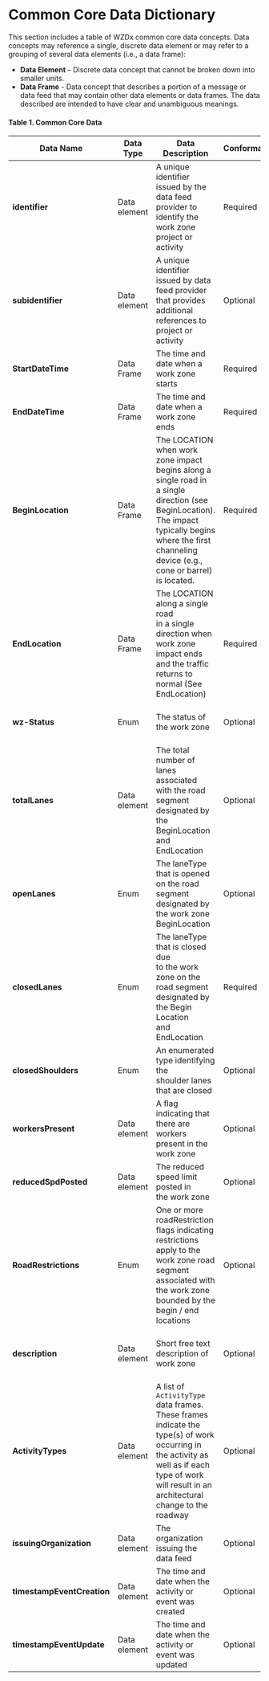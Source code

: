 # Common Core Data Dictionary
This section includes a table of WZDx common core data concepts. Data concepts may reference a single, discrete data element or may refer to a grouping of several data elements (i.e., a data frame): 

- **Data Element** – Discrete data concept that cannot be broken down into smaller units. 
- **Data Frame** - Data concept that describes a portion of a message or data feed that may contain other data elements or data frames. The data described are intended to have clear and unambiguous meanings.

#### Table 1. Common Core Data
Data Name | Data Type | Data Description | Conformance | Notes
--------- | --------- | ---------------- | ----------- | -----
**identifier** | Data element | A unique identifier issued by the data feed provider to identify the work zone project or activity | Required | Request that this be a standardized identifier for a future version
**subidentifier** | Data element | A unique identifier issued by data feed provider that provides additional references to project or activity | Optional | This identifier may be used in more than one feed as a reference to an<br>agency project number or permit ID
**StartDateTime** | Data Frame | The time and date when a work zone starts | Required |
**EndDateTime** | Data Frame | The time and date when a work zone ends | Required | 
**BeginLocation** | Data Frame | The LOCATION when work zone impact begins along a single road in<br>a single direction (see BeginLocation). The impact typically begins where the first channeling device (e.g., cone or barrel) is located. | Required | The method used for designating impact should be included in a static Metadata file (see<br>Section 2.7)
**EndLocation** | Data Frame | The LOCATION along a single road<br>in a single direction when work zone<br>impact ends and the traffic returns to<br>normal (See EndLocation) | Required | The method used for<br>designating impact<br>should be included in a<br>static Metadata file (see Section 2.7)
**wz-Status** | Enum | The status of the work zone | Optional | See Enumerated Type Definitions
**totalLanes** | Data element | The total number of lanes associated<br>with the road segment designated by<br>the BeginLocation and EndLocation | Optional | A segment is a part of a<br>roadway in a single<br>direction designated by<br>a start (BeginLocation)<br>and end (EndLocation)
**openLanes** | Enum | The laneType that is opened on the road segment designated by<br>the work zone BeginLocation | Optional |
**closedLanes** | Enum | The laneType that is closed due<br>to the work zone on the road segment<br>designated by the Begin Location<br>and EndLocation | Required | More detailed lane impacts / status will be described in Version 2 of the specification
**closedShoulders** | Enum | An enumerated type identifying the<br>shoulder lanes that are closed | Optional | To explicitly state that no shoulders are closed, use none
**workersPresent** | Data element | A flag indicating that there are<br>workers present in the work zone | Optional | 
**reducedSpdPosted** | Data element | The reduced speed limit posted in<br>the work zone | Optional |
**RoadRestrictions** | Enum | One or more roadRestriction flags indicating restrictions apply to the work zone road segment associated with the work zone bounded by the begin / end locations | Optional | More details may be added to future WZDx versions; these are included as flags rather than detailed restrictions
**description** | Data element | Short free text description of work zone | Optional | This will be populated with formal phrases in a later WZDx version
**ActivityTypes** | Data element | A list of `ActivityType` data frames. These frames indicate the type(s) of work occurring in the activity as well as if each type of work will result in an architectural change to the roadway | Optional |
**issuingOrganization** | Data element | The organization issuing the data feed | Optional | Will create a list in a<br>future version
**timestampEventCreation** | Data element | The time and date when the activity or event was created | Optional |
**timestampEventUpdate** | Data element | The time and date when the activity or event was updated | Optional |
